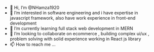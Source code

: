 - 👋 Hi, I’m @NHamza1920
- 👀 I’m interested in software engineering and i have expertise in javascript framework,  also have work experience in front-end development
- 🌱 I’m currently learning full stack web development in MERN 
- 💞️ I’m looking to collaborate on ecommerce , building complex ui/ux , problem solving with solid experience working in React js library
- 📫 How to reach me ...

<!---
NHamza1920/NHamza1920 is a ✨ special ✨ repository because its `README.md` (this file) appears on your GitHub profile.
You can click the Preview link to take a look at your changes.
--->
